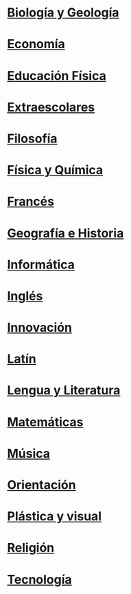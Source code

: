 <!-- TITLE: Departamentos -->
<!-- SUBTITLE: A quick summary of Departamentos -->

# **[Biología y Geología](/biologiaygeologia)**
# **[Economía](/economia)**
# **[Educación Física](/educacionfisica)**
# **[Extraescolares](/extraescolares)**
# **[Filosofía](/filosofia)**
# **[Física y Química](/fisicayquimica)**
# **[Francés](/frances)**
# **[Geografía e Historia](/geografiaehistoria)**
# **[Informática](/informatica)**
# **[Inglés](/ingles)**
# **[Innovación](/innovacion)**
# **[Latín](/latin)**
# **[Lengua y Literatura](/lenguayliteratura)**
# **[Matemáticas](/matematicas)**
# **[Música](/musica)**
# **[Orientación](/orientacion)**
# **[Plástica y visual](/plasticayvisual)**
# **[Religión](/religion)**
# **[Tecnología](/tecnologia)**
